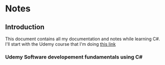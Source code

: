 # Notes

## Introduction
This document contains all my documentation and notes while learning C#. I'll start with the Udemy course that I'm doing [this link](https://www.udemy.com/course/98-361-software-development-fundamentals-using-c-sharp/learn/lecture/24615384#overview)

### Udemy Software developement fundamentals using C#

